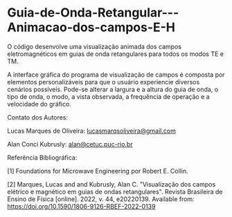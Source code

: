 # Guia-de-Onda-Retangular---Animacao-dos-campos-E-H

O código desenvolve uma visualização animada dos campos eletromagnéticos em guias de onda retangulares para todos os modos TE e TM.

A interface gráfica do programa de visualização de campos é composta por elementos personalizáveis para que o usuário experiencie diversos cenários possíveis. Pode-se alterar a largura e a altura do guia de onda, o tipo de onda, o modo, a vista observada, a frequência de operação e a velocidade do gráfico.

Contato dos Autores:

Lucas Marques de Oliveira: lucasmarqsoliveira@gmail.com 

Alan Conci Kubrusly: alan@cetuc.puc-rio.br

Referência Bibliográfica:

[1] Foundations for Microwave Engineering por Robert E. Collin.

[2] Marques, Lucas and and Kubrusly, Alan C. "Visualização dos campos elétrico e magnético em guias de ondas retangulares". Revista Brasileira de Ensino de Física [online]. 2022, v. 44, e20220139. Available from: https://doi.org/10.1590/1806-9126-RBEF-2022-0139
